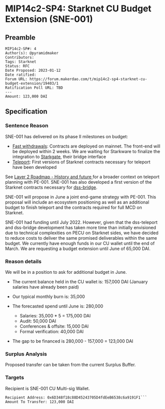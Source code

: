 # MIP14c2-SP4: Starknet CU Budget Extension (SNE-001)

## Preamble
```
MIP14c2-SP#: 4
Author(s): @pyramidmaker
Contributors: 
Tags: Starknet
Status: RFC
Date Proposed: 2023-01-12
Date ratified: 
Forum URL: https://forum.makerdao.com/t/mip14c2-sp4-starknet-cu-budget-extension/19403/1
Ratification Poll URL: TBD
---
Amount: 123,000 DAI
```

## Specification

### Sentence Reason

SNE-001 has delivered on its phase II milestones on budget:

* [Fast withdrawals](https://github.com/makerdao/starknet-dai-bridge): Contracts are deployed on mainnet. The front-end will be deployed within 2 weeks. We are waiting for Starkware to finalize the integration to [Starkgate](https://starkgate.starknet.io/), their bridge interface
* [Teleport](https://github.com/makerdao/starknet-dss-teleport): First versions of Starknet contracts necessary for teleport have been developed

See [Layer 2 Roadmap - History and future ](https://forum.makerdao.com/t/layer-2-roadmap-history-and-future/17310)for a broader context on teleport planning with PE-001. SNE-001 has also developed a first version of the Starknet contracts necessary for [dss-bridge](https://github.com/makerdao/starknet-dss-bridge).

SNE-001 will propose in June a joint end-game strategy with PE-001. This proposal will include an ecosystem positioning as well as an additional budget to finish teleport and the contracts required for full MCD on Starknet.

SNE-001 had funding until July 2022. However, given that the dss-teleport and dss-bridge development has taken more time than initially envisioned due to technical complexities on PECU on Starknet sides, we have decided to reduce costs to deliver the same promised deliverables within the same budget. We currently have enough funds in our CU wallet until the end of March. We are requesting a budget extension until June of 65,000 DAI.

### Reason details

We will be in a position to ask for additional budget in June.

* The current balance held in the CU wallet is: 157,000 DAI (January salaries have already been paid)
* Our typical monthly burn is: 35,000
* The forecasted spend until June is: 280,000
  * Salaries: 35,000 * 5 = 175,000 DAI
  * Audit: 50,000 DAI
  * Conferences & offsite: 15,000 DAI
  * Formal verification: 40,000 DAI

* The gap to be financed is 280,000 - 157,000 = 123,000 DAI

### Surplus Analysis

Proposed transfer can be taken from the current Surplus Buffer.


### Targets

Recipient is SNE-001 CU Multi-sig Wallet.
```
Recipient Address: 0x6D348f18c88D45243705D4fdEeB6538c6a9191F1```
Amount To Transfer: 123,000 DAI
```
